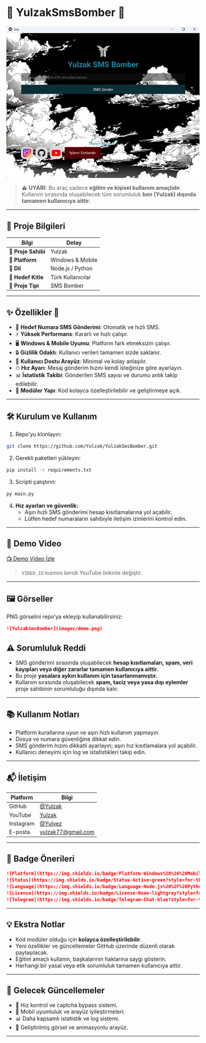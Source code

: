 # 🎯 YulzakSmsBomber 🚀
![Banner](images/demo.png)

> ⚠ **UYARI:** Bu araç sadece **eğitim ve kişisel kullanım amaçlıdır**. Kullanım sırasında oluşabilecek tüm sorumluluk **ben (Yulzak) dışında tamamen kullanıcıya aittir.**

---

## 🌟 Proje Bilgileri

| Bilgi | Detay |
|-------|-------|
| 🔹 **Proje Sahibi** | Yulzak |
| 🔹 **Platform** | Windows & Mobile |
| 🔹 **Dil** | Node.js / Python |
| 🔹 **Hedef Kitle** | Türk Kullanıcılar |
| 🔹 **Proje Tipi** | SMS Bomber |

---

## ✨ Özellikler 🚀

- 📲 **Hedef Numara SMS Gönderimi**: Otomatik ve hızlı SMS.
- ⚡ **Yüksek Performans**: Kararlı ve hızlı çalışır.
- 🖥 **Windows & Mobile Uyumu**: Platform fark etmeksizin çalışır.
- 🔒 **Gizlilik Odaklı**: Kullanıcı verileri tamamen sizde saklanır.
- 🎨 **Kullanıcı Dostu Arayüz**: Minimal ve kolay anlaşılır.
- ⏱ **Hız Ayarı**: Mesaj gönderim hızını kendi isteğinize göre ayarlayın.
- 📊 **İstatistik Takibi**: Gönderilen SMS sayısı ve durumu anlık takip edilebilir.
- 🧩 **Modüler Yapı**: Kod kolayca özelleştirilebilir ve geliştirmeye açık.

---

## 🛠 Kurulum ve Kullanım

1. Repo’yu klonlayın:  
```bash
git clone https://github.com/Yulzak/YulzakSmsBomber.git
```

2. Gerekli paketleri yükleyin:  
```bash
pip install -r requirements.txt
``` 

3. Scripti çalıştırın:  
```bash
py main.py
```

4. **Hız ayarları ve güvenlik:**  
   - Aşırı hızlı SMS gönderimi hesap kısıtlamalarına yol açabilir.  
   - Lütfen hedef numaraların sahibiyle iletişim izinlerini kontrol edin.

---

## 🎥 Demo Video

[📺 Demo Video İzle](https://youtube.com/watch?v=VIDEO_ID)  
> `VIDEO_ID` kısmını kendi YouTube linkinle değiştir.

---

## 🖼 Görseller

PNG görselini repo’ya ekleyip kullanabilirsiniz:  

```markdown
![YulzakSmsBomber](images/demo.png)
```

## ⚠ Sorumluluk Reddi

- SMS gönderimi sırasında oluşabilecek **hesap kısıtlamaları, spam, veri kayıpları veya diğer zararlar tamamen kullanıcıya aittir.**
- Bu proje **yasalara aykırı kullanım için tasarlanmamıştır.**
- Kullanım sırasında oluşabilecek **spam, taciz veya yasa dışı eylemler** proje sahibinin sorumluluğu dışında kalır.

---

## 📚 Kullanım Notları

- Platform kurallarına uyun ve aşırı hızlı kullanım yapmayın.
- Dosya ve numara güvenliğine dikkat edin.
- SMS gönderim hızını dikkatli ayarlayın; aşırı hız kısıtlamalara yol açabilir.
- Kullanıcı deneyimi için log ve istatistikleri takip edin.

---

## 📬 İletişim

| Platform | Bilgi |
|----------|-------|
| GitHub   | [@Yulzak](https://github.com/Yulzak) |
| YouTube  | [Yulzak](https://youtube.com/@Yulzak) |
| Instagram| [@Yulvez](https://instagram.com/yulvez) |
| E-posta  | yulzak77@gmail.com |

---

## 🏅 Badge Önerileri

```markdown
![Platform](https://img.shields.io/badge/Platform-Windows%20%26%20Mobile-blue?style=for-the-badge&logo=windows)
![Status](https://img.shields.io/badge/Status-Active-green?style=for-the-badge&logo=check)
![Language](https://img.shields.io/badge/Language-Node.js%20%2F%20Python-yellow?style=for-the-badge&logo=python)
![License](https://img.shields.io/badge/License-None-lightgrey?style=for-the-badge)
![Telegram](https://img.shields.io/badge/Telegram-Chat-blue?style=for-the-badge&logo=telegram)
```

---

## 💡 Ekstra Notlar

- Kod modüler olduğu için **kolayca özelleştirilebilir**.
- Yeni özellikler ve güncellemeler GitHub üzerinde düzenli olarak paylaşılacak.
- Eğitim amaçlı kullanın, başkalarının haklarına saygı gösterin.
- Herhangi bir yasal veya etik sorumluluk tamamen kullanıcıya aittir.

---

## 🔮 Gelecek Güncellemeler

- 🚀 Hız kontrol ve captcha bypass sistemi.  
- 📱 Mobil uyumluluk ve arayüz iyileştirmeleri.  
- 📊 Daha kapsamlı istatistik ve log sistemi.  
- 🎨 Geliştirilmiş görsel ve animasyonlu arayüz.

---
